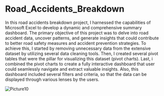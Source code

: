 # Road_Accidents_Breakdown
In this road accidents breakdown project, I harnessed the capabilities of Microsoft Excel to develop a dynamic and comprehensive summary dashboard. The primary objective of this project was to delve into road accident data, uncover patterns, and generate insights that could contribute to better road safety measures and accident prevention strategies. 
To achieve this, I started by removing unnecessary data from the extensive dataset by utilizing several data cleaning tools. Then, I created several pivot tables that were the pillar for visualizing this dataset (pivot charts). Last, i combined the pivot charts to create a fully interactive dashboard that user could seamlessly navigate and extract valuable insights. Also, this dashboard included several filters and criteria, so that the data can be displayed through various lenses by the users.

![Picture10](https://github.com/MohammadMohammadieh/Bike_Stores_Analysis/assets/139064934/48873c91-b852-43f3-8d5d-382349f46eb0)
